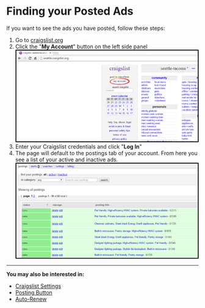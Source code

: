 # Finding your Posted Ads
If you want to see the ads you have posted, follow these steps:
1. Go to [craigslist.org](craigslist.org)
2. Click the "**My Account**" button on the left side panel
![](newaccount1.jpg)
3. Enter your Craigslist credentials and click "**Log In**"
4. The page will default to the postings tab of your account. From here you see a list of your active and inactive ads.
![](postedads1.jpg)

---
**You may also be interested in:**
- [Craigslist Settings](http://docs.rooof.com/craigslistsetting_md.html)
- [Posting Button](http://docs.rooof.com/postingbutton_md.html)
- [Auto-Renew](http://docs.rooof.com/auto-renew.html)